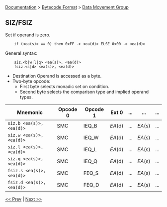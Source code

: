 [Documentation](../../README.md) > [Bytecode Format](../README.md) > [Data Movement Group](../InstructionsDataMovel.md)

## SIZ/FSIZ

Set if operand is zero.

        if (<ea(s)> == 0) then 0xFF -> <ea(d)> ELSE 0x00 -> <ea(d)>

General syntax:

        siz.<b|w|l|q> <ea(s)>, <ea(d)>
        fsiz.<s|d> <ea(s)>, <ea(d)>

* Destination Operand is accessed as a byte.
* Two-byte opcode:
    - First byte selects monadic set on condition.
    - Second byte selects the comparison type and implied operand types.

| Mnemonic | Opcode 0 | Opcode 1 | Ext 0 | ... | ... | ... |
| - | - | - | - | - | - | - |
| `siz.b <ea(s)>, <ea(d)>` | SMC | IEQ_B | *EA*(d) | ... | *EA*(s) | ... |
| `siz.w <ea(s)>, <ea(d)>` | SMC | IEQ_W | *EA*(d) | ... | *EA*(s) | ... |
| `siz.l <ea(s)>, <ea(d)>` | SMC | IEQ_L | *EA*(d) | ... | *EA*(s) | ... |
| `siz.q <ea(s)>, <ea(d)>` | SMC | IEQ_Q | *EA*(d) | ... | *EA*(s) | ... |
| `fsiz.s <ea(s)>, <ea(d)>` | SMC | FEQ_S | *EA*(d) | ... | *EA*(s) | ... |
| `fsiz.d <ea(s)>, <ea(d)>` | SMC | FEQ_D | *EA*(d) | ... | *EA*(s) | ... |

[<< Prev](./d_19.md) | [Next >>](./d_21.md)

